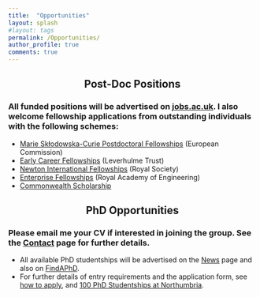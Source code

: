 ```yaml
---
title:  "Opportunities"
layout: splash
#layout: tags
permalink: /Opportunities/
author_profile: true
comments: true
---
```

## <p align="center"> Post-Doc Positions
### All funded positions will be advertised on [jobs.ac.uk](https://www.jobs.ac.uk/search/employer/northumbria-university). I also welcome fellowship applications from outstanding individuals with the following schemes:<br>  
  
* [Marie Skłodowska-Curie Postdoctoral Fellowships](https://marie-sklodowska-curie-actions.ec.europa.eu/actions/postdoctoral-fellowships) (European Commission)<br>
* [Early Career Fellowships](http://www.leverhulme.ac.uk/funding/ECF/ECF.cfm) (Leverhulme Trust)<br>
* [Newton International Fellowships](https://royalsociety.org/grants/schemes/newton-international/) (Royal Society)<br>
* [Enterprise Fellowships](https://www.raeng.org.uk/grants-prizes/grants/enterprise-hub-support-for-entrepreneurs/enterprise-fellowshipsh) (Royal Academy of Engineering)<br>
* [Commonwealth Scholarship](http://cscuk.dfid.gov.uk/apply/)<br>

## <p align="center"> PhD Opportunities

### Please email me your CV if interested in joining the group. See the [Contact](https://nanophotonicenglab.github.io/Contact/) page for further details.

* All available PhD studentships will be advertised on the [News](https://nanophotonicenglab.github.io/News/) page and also on [FindAPhD](https://www.findaphd.com/phds/faculty-of-engineering-and-environment/?c00J0Ca0).
* For further details of entry requirements and the application form, see [how to apply](https://www.northumbria.ac.uk/research/postgraduate-research-degrees/how-to-apply/), and [100 PhD Studentships at Northumbria](https://www.northumbria.ac.uk/research/postgraduate-research-degrees/studentships).
  
  
  
<!--<p align="center">
  <b>Some Links:</b><br>
  <a href="#">Link 1</a> |
  <a href="#">Link 2</a> |
  <a href="#">Link 3</a>
  <br><br>
  <img src="http://s.4cdn.org/image/title/105.gif">
</p>-->

